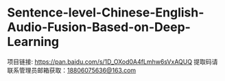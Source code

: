 # Sentence-level-Chinese-English-Audio-Fusion-Based-on-Deep-Learning
项目链接: https://pan.baidu.com/s/1D_OXod0A4fLmhw6sVxAQUQ 
提取码请联系管理员邮箱获取：18806075636@163.com
